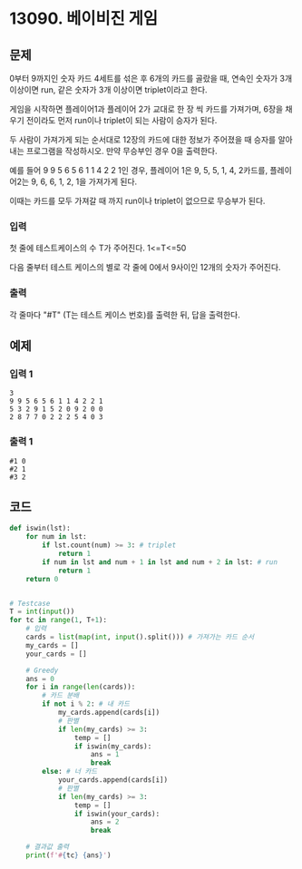 # 13090. 베이비진 게임

## 문제

0부터 9까지인 숫자 카드 4세트를 섞은 후 6개의 카드를 골랐을 때, 연속인 숫자가 3개 이상이면 run, 같은 숫자가 3개 이상이면 triplet이라고 한다.

게임을 시작하면 플레이어1과 플레이어 2가 교대로 한 장 씩 카드를 가져가며, 6장을 채우기 전이라도 먼저 run이나 triplet이 되는 사람이 승자가 된다.

두 사람이 가져가게 되는 순서대로 12장의 카드에 대한 정보가 주어졌을 때 승자를 알아내는 프로그램을 작성하시오. 만약 무승부인 경우 0을 출력한다.

예를 들어 9 9 5 6 5 6 1 1 4 2 2 1인 경우, 플레이어 1은 9, 5, 5, 1, 4, 2카드를, 플레이어2는 9, 6, 6, 1, 2, 1을 가져가게 된다.

이때는 카드를 모두 가져갈 때 까지 run이나 triplet이 없으므로 무승부가 된다.



### 입력

첫 줄에 테스트케이스의 수 T가 주어진다. 1<=T<=50

다음 줄부터 테스트 케이스의 별로 각 줄에 0에서 9사이인 12개의 숫자가 주어진다.

### 출력

각 줄마다 "#T" (T는 테스트 케이스 번호)를 출력한 뒤, 답을 출력한다.





## 예제

### 입력 1

```
3
9 9 5 6 5 6 1 1 4 2 2 1
5 3 2 9 1 5 2 0 9 2 0 0
2 8 7 7 0 2 2 2 5 4 0 3
```

### 출력 1

```
#1 0
#2 1
#3 2
```





## 코드

```python
def iswin(lst):
    for num in lst:
        if lst.count(num) >= 3: # triplet
            return 1
        if num in lst and num + 1 in lst and num + 2 in lst: # run
            return 1
    return 0


# Testcase
T = int(input())
for tc in range(1, T+1):
    # 입력
    cards = list(map(int, input().split())) # 가져가는 카드 순서
    my_cards = []
    your_cards = []

    # Greedy
    ans = 0
    for i in range(len(cards)):
        # 카드 분배
        if not i % 2: # 내 카드
            my_cards.append(cards[i])
            # 판별
            if len(my_cards) >= 3:
                temp = []
                if iswin(my_cards):
                    ans = 1
                    break
        else: # 너 카드
            your_cards.append(cards[i])
            # 판별
            if len(my_cards) >= 3:
                temp = []
                if iswin(your_cards):
                    ans = 2
                    break

    # 결과값 출력
    print(f'#{tc} {ans}')
```
